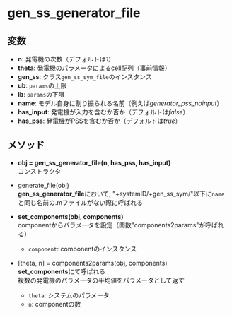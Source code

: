# gen_ss_generator_file



## 変数
- **n**: 発電機の次数（デフォルトは*1*）
- **theta**: 発電機のパラメータによるcell配列（事前情報）
- **gen_ss**: クラス`gen_ss_sym_file`のインスタンス
- **ub**: `params`の上限
- **lb**: `params`の下限
- **name**: モデル自身に割り振られる名前（例えば*generator_pss_noinput*）
- **has_input**: 発電機が入力を含むか否か（デフォルトは*false*）
- **has_pss**: 発電機がPSSを含むか否か（デフォルトは*true*）

## メソッド
- **obj = gen_ss_generator_file(n, has_pss, has_input)**  
    コンストラクタ

- generate_file(obj)  
    **gen_ss_generator_file**において, "+systemID/+gen_ss_sym/"以下に`name`と同じ名前の.mファイルがない際に呼ばれる  
    

- **set_components(obj, components)**  
    componentからパラメータを設定（関数"components2params"が呼ばれる）
    - `component`: componentのインスタンス

- [theta, n] = components2params(obj, components)  
    **set_components**にて呼ばれる  
    複数の発電機のパラメータの平均値をパラメータとして返す
    - `theta`: システムのパラメータ
    - `n`: componentの数

